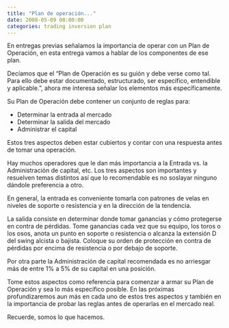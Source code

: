 ```yaml
---
title: "Plan de operación..."
date: 2008-05-09 08:00:00
categories: trading inversion plan
---
```


En entregas previas señalamos la importancia de operar con un Plan de Operación, en esta entrega vamos a hablar de los componentes de ese plan.

Decíamos que el “Plan de Operación es su guión y debe verse como tal. Para ello debe estar documentado, estructurado, ser específico, entendible y aplicable.”, ahora me interesa señalar los elementos más específicamente.

Su Plan de Operación debe contener un conjunto de reglas para:

- Determinar la entrada al mercado
- Determinar la salida del mercado
- Administrar el capital

Estos tres aspectos deben estar cubiertos y contar con una respuesta antes de tomar una operación.

Hay muchos operadores que le dan más importancia a la Entrada vs. la Administración de capital, etc. Los tres aspectos son importantes y resuelven temas distintos así que lo recomendable es no soslayar ninguno dándole preferencia a otro.

En general, la entrada es conveniente tomarla con patrones de velas en niveles de soporte o resistencia y en la dirección de la tendencia. 

La salida consiste en determinar donde tomar ganancias y cómo protegerse en contra de pérdidas. Tome ganancias cada vez que su equipo, los toros o los osos, anota un punto en soporte o resistencia o alcanza la extensión D del swing alcista o bajista. Coloque su orden de protección en contra de pérdidas por encima de resistencia o por debajo de soporte.

Por otra parte la Administración de capital recomendada es no arriesgar más de entre 1% a 5% de su capital en una posición.

Tome estos aspectos como referencia para comenzar a armar su Plan de Operación y sea lo más específico posible. En las próximas profundizaremos aun más en cada uno de estos tres aspectos y también en la importancia de probar las reglas antes de operarlas en el mercado real.

Recuerde, somos lo que hacemos.